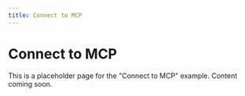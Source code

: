 ```yaml
---
title: Connect to MCP
---
```


# Connect to MCP

This is a placeholder page for the "Connect to MCP" example. Content coming soon.
